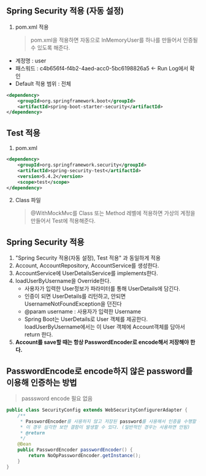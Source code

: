 ## Spring Security 적용 (자동 설정)
1. pom.xml 적용
    > pom.xml을 적용하면 자동으로 InMemoryUser를 하나를 만들어서 인증될 수 있도록 해준다.
* 계정명 : user
* 패스워드 : c4b656f4-f4b2-4aed-acc0-5bc6198826a5 <- Run Log에서 확인
* Default 적용 범위 : 전체
```xml
<dependency>
    <groupId>org.springframework.boot</groupId>
    <artifactId>spring-boot-starter-security</artifactId>
</dependency>
```
## Test 적용
1. pom.xml
```xml
<dependency>
    <groupId>org.springframework.security</groupId>
    <artifactId>spring-security-test</artifactId>
    <version>5.4.2</version>
    <scope>test</scope>
</dependency>
```
2. Class 파일
    > @WithMockMvc를 Class 또는 Method 레벨에 적용하면 가상의 계정을 만들어서 Test에 적용해준다.

## Spring Security 적용
1. "Spring Security 적용(자동 설정), Test 적용" 과 동일하게 적용
2. Account, AccountRepository, AccountService를 생성한다.
3. AccountService에 UserDetailsService를 implements한다.
4. loadUserByUsername을 Override한다.
   * 사용자가 입력한 User정보가 파라미터를 통해 UserDetails에 담긴다.
   * 인증이 되면 UserDetails를 리턴하고, 안되면 UsernameNotFoundException을 던진다
   * @param username : 사용자가 입력한 Username
   * Spring Boot는 UserDetails로 User 객체를 제공한다. loadUserByUsername에서는 이 User 객체에 Account객체를 담아서 return 한다.
5. <b>Account를 save할 때는 항상 PasswordEncoder로 encode해서 저장해야 한다.</b> 

## PasswordEncode로 encode하지 않은 password를 이용해 인증하는 방법
> passsword encode 필요 없음
```java
public class SecurityConfig extends WebSecurityConfigurerAdapter {
    /**
     * PasswordEncoder를 사용하지 않고 저장된 password를 사용해서 인증을 수행할 수 있다.
     * 이 경우 심각한 보안 결함이 발생할 수 있다. (일반적인 경우는 사용하면 안됨)
     * @return
     */
    @Bean
    public PasswordEncoder passwordEncoder() {
        return NoOpPasswordEncoder.getInstance();
    }
}
```


